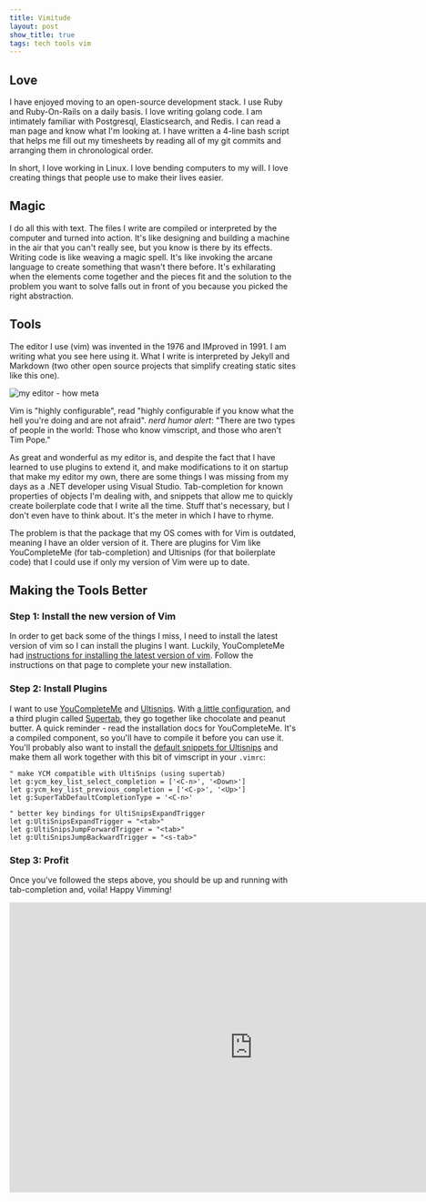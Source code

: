 ```yaml
---
title: Vimitude
layout: post
show_title: true
tags: tech tools vim
---
```

## Love
I have enjoyed moving to an open-source development stack. I use Ruby and
Ruby-On-Rails on a daily basis. I love writing golang code. I am intimately
familiar with Postgresql, Elasticsearch, and Redis. I can read a man page and
know what I'm looking at. I have written a 4-line bash script that helps me fill
out my timesheets by reading all of my git commits and arranging them in
chronological order.

In short, I love working in Linux. I love bending computers to my will. I love
creating things that people use to make their lives easier.

## Magic
I do all this with text. The files I write are compiled or interpreted by the
computer and turned into action. It's like designing and building a machine in
the air that you can't really see, but you know is there by its effects. Writing
code is like weaving a magic spell. It's like invoking the arcane language to
create something that wasn't there before. It's exhilarating when the elements
come together and the pieces fit and the solution to the problem you want to
solve falls out in front of you because you picked the right abstraction.

## Tools
The editor I use (vim) was invented in the 1976 and IMproved in 1991. I am
writing what you see here using it. What I write is interpreted by Jekyll and
Markdown (two other open source projects that simplify creating static sites
like this one).

![my editor - how meta](https://cloud.githubusercontent.com/assets/348407/6364073/4cefc06e-bc6f-11e4-9499-6a85be3fef82.png)

Vim is "highly configurable", read "highly configurable if you know what the
hell you're doing and are not afraid". _nerd humor alert_: "There are two types
of people in the world: Those who know vimscript, and those who aren't Tim Pope."

As great and wonderful as my editor is, and despite the fact that I have learned
to use plugins to extend it, and make modifications to it on startup that make
my editor my own, there are some things I was missing from my days as a .NET
developer using Visual Studio. Tab-completion for known properties of objects
I'm dealing with, and snippets that allow me to quickly create boilerplate code
that I write all the time. Stuff that's necessary, but I don't even have to
think about. It's the meter in which I have to rhyme.

The problem is that the package that my OS comes with for Vim is outdated,
meaning I have an older version of it. There are plugins for Vim like
YouCompleteMe (for tab-completion)  and Ultisnips (for that boilerplate code)
that I could use if only my version of Vim were up to date.

## Making the Tools Better

### Step 1: Install the new version of Vim
In order to get back some of the things I miss, I need to install the latest
version of vim so I can install the plugins I want. Luckily, YouCompleteMe had
[instructions for installing the latest version of vim](https://github.com/Valloric/YouCompleteMe/wiki/Building-Vim-from-source).
Follow the instructions on that page to complete your new installation.

### Step 2: Install Plugins
I want to use [YouCompleteMe](https://github.com/Valloric/YouCompleteMe) and
[Ultisnips](https://github.com/SirVer/ultisnips). With [a little configuration](http://stackoverflow.com/questions/14896327/ultisnips-and-youcompleteme),
and a third plugin called [Supertab](https://github.com/ervandew/supertab), they
go together like chocolate and peanut butter. A quick reminder - read the installation
docs for YouCompleteMe. It's a compiled component, so you'll have to compile it
before you can use it. You'll probably also want to install the
[default snippets for Ultisnips](https://github.com/honza/vim-snippets) and
make them all work together with this bit of vimscript in your `.vimrc`:

    " make YCM compatible with UltiSnips (using supertab)
    let g:ycm_key_list_select_completion = ['<C-n>', '<Down>']
    let g:ycm_key_list_previous_completion = ['<C-p>', '<Up>']
    let g:SuperTabDefaultCompletionType = '<C-n>'
    
    " better key bindings for UltiSnipsExpandTrigger
    let g:UltiSnipsExpandTrigger = "<tab>"
    let g:UltiSnipsJumpForwardTrigger = "<tab>"
    let g:UltiSnipsJumpBackwardTrigger = "<s-tab>"

### Step 3: Profit
Once you've followed the steps above, you should be up and running with tab-completion
and, voila! Happy Vimming!

<iframe width="854" height="510" src="https://www.youtube.com/embed/1r4Vx4EXIfI" frameborder="0" allowfullscreen></iframe>

